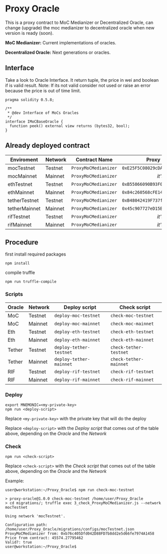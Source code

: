 # Proxy Oracle

This is a proxy contract to MoC Medianizer or Decentralized Oracle, can change (upgrade) the moc medianizer to decentralized oracle
when new version is ready (soon).

**MoC Medianizer:** Current implementations of oracles.

**Decentralized Oracle:** Next generations or oracles.


## Interface

Take a look to Oracle Interface. It return tuple, the price in wei and boolean if is valid result.
Note: If its not valid consider not used or raise an error because the price is out of time limit.

```
pragma solidity 0.5.8;

/**
 * @dev Interface of MoCs Oracles
 */
interface IMoCBaseOracle {
  function peek() external view returns (bytes32, bool);
}
```

## Already deployed contract

| Enviroment    | Network | Contract Name        | Proxy Contract Address                       | Implementation Contract Address              |
| ------------- | ------- | :------------------: | :------------------------------------------: | :------------------------------------------: |
| mocTestnet    | Testnet | `ProxyMoCMedianizer` | `0xE25F5C08029cDAA3F86e782D79aC3B4578bFaa64` | `0x5604d381E745907Ca0fd50d952B1e88C5B7Ab8DC` |
| mocMainnet    | Mainnet | `ProxyMoCMedianizer` | *it's still pending*                         | *it's still pending*                         |
| ethTestnet    | Testnet | `ProxyMoCMedianizer` | `0xB55866090B93F00a9d7C725D906ea55dBDA3e8D7` | `0x8e2fea7a925f5F7aF7006e351289Fcd0135B1d76` |
| ethMainnet    | Mainnet | `ProxyMoCMedianizer` | `0x84c260568cFE148dBcFb4C8cc62C4e0b6d998F91` | `0xbCb80B5551e56B7241275211068d3f56615E4590` |
| tetherTestnet | Testnet | `ProxyMoCMedianizer` | `0xB48042419F737f831E93605048B85D1964822269` | `0xEF8e441B577B4e797F485AE684Eb5D5106Cc55Ad` |
| tetherMainnet | Mainnet | `ProxyMoCMedianizer` | `0x45c907727eD15Bd901560Ff439293E6b89de877e` | `0xc78599497c42245627C69cc7CBb27F95Bb2B9646` |
| rifTestnet    | Testnet | `ProxyMoCMedianizer` | *it's still pending*                         | *it's still pending*                         |
| rifMainnet    | Mainnet | `ProxyMoCMedianizer` | *it's still pending*                         | *it's still pending*                         |

## Procedure 

first install required packages

```
npm install
```

compile truffle

```
npm run truffle-compile
```

### Scripts

| Oracle | Network | Deploy script           | Check script           |
| ------ | ------- | ----------------------- | ---------------------- |
| MoC    | Testnet | `deploy-moc-testnet`    | `check-moc-testnet`    |
| MoC    | Mainnet | `deploy-moc-mainnet`    | `check-moc-mainnet`    |
| Eth    | Testnet | `deploy-eth-testnet`    | `check-eth-testnet`    |
| Eth    | Mainnet | `deploy-eth-mainnet`    | `check-eth-mainnet`    |
| Tether | Testnet | `deploy-tether-testnet` | `check-tether-testnet` |
| Tether | Mainnet | `deploy-tether-mainnet` | `check-tether-mainnet` |
| RIF    | Testnet | `deploy-rif-testnet`    | `check-rif-testnet`    |
| RIF    | Mainnet | `deploy-rif-mainnet`    | `check-rif-mainnet`    |

### Deploy

```
export MNEMONIC=<my-private-key>
npm run <deploy-script>
```

Replace `<my-private-key>` with the private key that will do the deploy

Replace `<deploy-script>` with the *Deploy script* that comes out of the table above, depending on the *Oracle* and the *Network*

### Check

```
npm run <check-script>
```

Replace `<check-script>` with the *Check script* that comes out of the table above, depending on the *Oracle* and the *Network*

Example:

```
user@workstation:~/Proxy_Oracle$ npm run check-moc-testnet

> proxy-oracle@1.0.0 check-moc-testnet /home/user/Proxy_Oracle
> cd migrations/; truffle exec 3_check_ProxyMoCMedianizer.js --network mocTestnet

Using network 'mocTestnet'.

Configuration path:  /home/user/Proxy_Oracle/migrations/configs/mocTestnet.json
ProxyMoCMedianizer from: 0xb76c405Dfd042D88FD7b8dd2e5d66fe7974A1458
Price from contract: 45574.27795462
Valid?: true
user@workstation:~/Proxy_Oracle$
```
